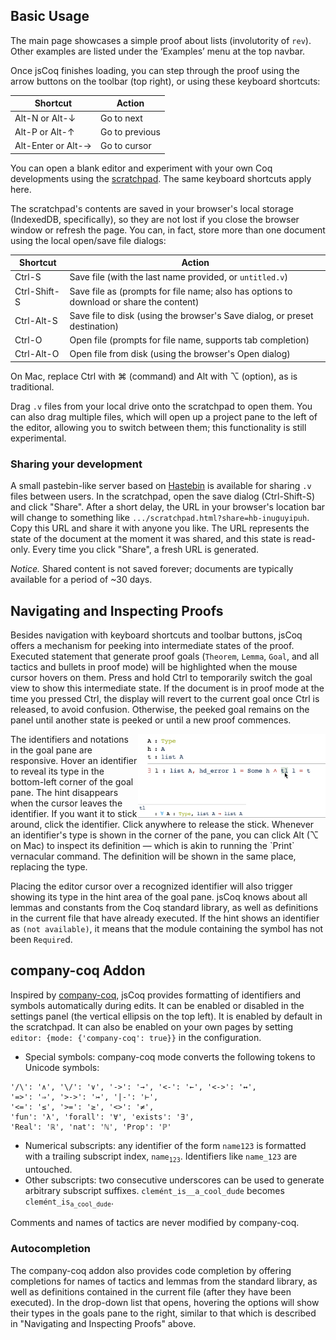 ## Basic Usage

The main page showcases a simple proof about lists (involutority of `rev`). Other examples are listed under the ‘Examples’ menu at the top navbar.

Once jsCoq finishes loading, you can step through the proof using the
arrow buttons on the toolbar (top right), or using these keyboard
shortcuts:

| Shortcut           | Action           |
|--------------------|------------------|
| Alt-N or Alt-↓     | Go to next       |
| Alt-P or Alt-↑     | Go to previous   |
| Alt-Enter or Alt-→ | Go to cursor     |

You can open a blank editor and experiment with your own Coq developments using the
[scratchpad](https://jscoq.github.io/node_modules/jscoq/examples/scratchpad.html).
The same keyboard shortcuts apply here.

The scratchpad's contents are saved in your browser's local storage (IndexedDB, specifically),
so they are not lost if you close the browser window or refresh the page.
You can, in fact, store more than one document using the local open/save file dialogs:

| Shortcut           | Action                                                                       |
|--------------------|------------------------------------------------------------------------------|
| Ctrl-S             | Save file (with the last name provided, or `untitled.v`)                     |
| Ctrl-Shift-S       | Save file as (prompts for file name; also has options to download or share the content)  |
| Ctrl-Alt-S         | Save file to disk (using the browser's Save dialog, or preset destination)   |
| Ctrl-O             | Open file (prompts for file name, supports tab completion)                   |
| Ctrl-Alt-O         | Open file from disk (using the browser's Open dialog)                        |

On Mac, replace Ctrl with ⌘ (command) and Alt with ⌥ (option), as is traditional.

Drag `.v` files from your local drive onto the scratchpad to open them.
You can also drag multiple files, which will open up a project pane to the left of the editor, allowing you to switch between them; this functionality is still experimental.

### Sharing your development

A small pastebin-like server based on [Hastebin](https://hastebin.com) is available for sharing `.v` files between users.
In the scratchpad, open the save dialog (Ctrl-Shift-S) and click "Share". After a short delay, the URL in your browser's location bar will change to something like `.../scratchpad.html?share=hb-inuguyipuh`. Copy this URL and share it with anyone you like.
The URL represents the state of the document at the moment it was shared, and this state is read-only. Every time you click "Share", a fresh URL is generated.

*Notice.* Shared content is not saved forever; documents are typically available for a period of ~30 days.


## Navigating and Inspecting Proofs

Besides navigation with keyboard shortcuts and toolbar buttons, jsCoq offers
a mechanism for peeking into intermediate states of the proof.
Executed statement that generate proof goals (`Theorem`, `Lemma`, `Goal`, and
all tactics and bullets in proof mode) will be highlighted when the mouse cursor
hovers on them.
Press and hold Ctrl to temporarily switch the goal view to show this intermediate state.
If the document is in proof mode at the time you pressed Ctrl, the display will revert to the current goal once Ctrl is released, to avoid confusion.
Otherwise, the peeked goal remains on the panel until another state is peeked or until a new proof commences.

<img alt="Revealing type of tl in goal" src="img/man-contextual-info-1.png" width="300" style="float: right">
The identifiers and notations in the goal pane are responsive.
Hover an identifier to reveal its type in the bottom-left corner of the goal pane.
The hint disappears when the cursor leaves the identifier. If you want it to stick around, click the identifier. Click anywhere to release the stick.
Whenever an identifier's type is shown in the corner of the pane,
you can click Alt (⌥ on Mac) to inspect its definition — which is akin to running the `Print` vernacular command.
The definition will be shown in the same place, replacing the type.

Placing the editor cursor over a recognized identifier will also trigger
showing its type in the hint area of the goal pane.
jsCoq knows about all lemmas and constants from the Coq standard library, as well as definitions in the current file that have already executed.
If the hint shows an identifier as `(not available)`, it means that the module containing the symbol has not been `Require`d.

## company-coq Addon

Inspired by [company-coq](https://github.com/cpitclaudel/company-coq), jsCoq provides
formatting of identifiers and symbols automatically during edits.
It can be enabled or disabled in the settings panel (the vertical ellipsis on the top left).
It is enabled by default in the scratchpad.
It can also be enabled on your own pages by setting `editor: {mode: {'company-coq': true}}` in the configuration.

 * Special symbols: company-coq mode converts the following tokens to Unicode symbols:
 ```
'/\': '∧', '\/': '∨', '->': '→', '<-': '←', '<->': '↔', 
'=>': '⇒', '>->': '↣', '|-': '⊢',
'<=': '≤', '>=': '≥', '<>': '≠',
'fun': 'λ', 'forall': '∀', 'exists': '∃', 
'Real': 'ℝ', 'nat': 'ℕ', 'Prop': 'ℙ'
```
 * Numerical subscripts: any identifier of the form `name123` is formatted with a trailing subscript index, `name`<sub>`123`</sub>. Identifiers like `name_123` are untouched.
 * Other subscripts: two consecutive underscores can be used to generate arbitrary subscript suffixes. `clemént_is__a_cool_dude` becomes `clemént_is`<sub>`a_cool_dude`</sub>.

Comments and names of tactics are never modified by company-coq.

### Autocompletion

The company-coq addon also provides code completion by offering completions for
names of tactics and lemmas from the standard library, as well as definitions contained in the current file (after they have been executed).
In the drop-down list that opens, hovering the options will show their types in the goals pane to the right, similar to that which is described in "Navigating and Inspecting Proofs" above.

